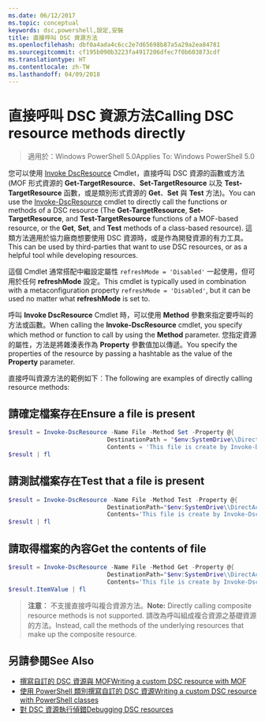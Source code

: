 ```yaml
---
ms.date: 06/12/2017
ms.topic: conceptual
keywords: dsc,powershell,設定,安裝
title: 直接呼叫 DSC 資源方法
ms.openlocfilehash: dbf0a4ada4c6cc2e7d65698b87a5a29a2ea84781
ms.sourcegitcommit: cf195b090b3223fa4917206dfec7f0b603873cdf
ms.translationtype: HT
ms.contentlocale: zh-TW
ms.lasthandoff: 04/09/2018
---
```

# <a name="calling-dsc-resource-methods-directly"></a><span data-ttu-id="7f02c-103">直接呼叫 DSC 資源方法</span><span class="sxs-lookup"><span data-stu-id="7f02c-103">Calling DSC resource methods directly</span></span>

><span data-ttu-id="7f02c-104">適用於：Windows PowerShell 5.0</span><span class="sxs-lookup"><span data-stu-id="7f02c-104">Applies To: Windows PowerShell 5.0</span></span>

<span data-ttu-id="7f02c-105">您可以使用 [Invoke DscResource](https://technet.microsoft.com/library/mt517869.aspx) Cmdlet，直接呼叫 DSC 資源的函數或方法 (MOF 形式資源的 **Get-TargetResource**、**Set-TargetResource** 以及 **Test-TargetResource** 函數，或是類別形式資源的 **Get**、**Set** 與 **Test** 方法)。</span><span class="sxs-lookup"><span data-stu-id="7f02c-105">You can use the [Invoke-DscResource](https://technet.microsoft.com/library/mt517869.aspx) cmdlet to directly call the functions or methods of a DSC resource (The **Get-TargetResource**, **Set-TargetResource**, and **Test-TargetResource** functions of a MOF-based resource, or the **Get**, **Set**, and **Test** methods of a class-based resource).</span></span>
<span data-ttu-id="7f02c-106">這類方法適用於協力廠商想要使用 DSC 資源時，或是作為開發資源的有力工具。</span><span class="sxs-lookup"><span data-stu-id="7f02c-106">This can be used by third-parties that want to use DSC resources, or as a helpful tool while developing resources.</span></span>

<span data-ttu-id="7f02c-107">這個 Cmdlet 通常搭配中繼設定屬性 `refreshMode = 'Disabled'` 一起使用，但可用於任何 **refreshMode** 設定。</span><span class="sxs-lookup"><span data-stu-id="7f02c-107">This cmdlet is typically used in combination with a metaconfiguration property `refreshMode = 'Disabled'`, but it can be used no matter what **refreshMode** is set to.</span></span>

<span data-ttu-id="7f02c-108">呼叫 **Invoke DscResource** Cmdlet 時，可以使用 **Method** 參數來指定要呼叫的方法或函數。</span><span class="sxs-lookup"><span data-stu-id="7f02c-108">When calling the **Invoke-DscResource** cmdlet, you specify which method or function to call by using the **Method** parameter.</span></span> <span data-ttu-id="7f02c-109">您指定資源的屬性，方法是將雜湊表作為 **Property** 參數值加以傳遞。</span><span class="sxs-lookup"><span data-stu-id="7f02c-109">You specify the properties of the resource by passing a hashtable as the value of the **Property** parameter.</span></span>

<span data-ttu-id="7f02c-110">直接呼叫資源方法的範例如下︰</span><span class="sxs-lookup"><span data-stu-id="7f02c-110">The following are examples of directly calling resource methods:</span></span>

## <a name="ensure-a-file-is-present"></a><span data-ttu-id="7f02c-111">請確定檔案存在</span><span class="sxs-lookup"><span data-stu-id="7f02c-111">Ensure a file is present</span></span>

```powershell
$result = Invoke-DscResource -Name File -Method Set -Property @{
                            DestinationPath = "$env:SystemDrive\\DirectAccess.txt";
                            Contents = 'This file is create by Invoke-DscResource'} -Verbose
$result | fl
```

## <a name="test-that-a-file-is-present"></a><span data-ttu-id="7f02c-112">請測試檔案存在</span><span class="sxs-lookup"><span data-stu-id="7f02c-112">Test that a file is present</span></span>

```powershell
$result = Invoke-DscResource -Name File -Method Test -Property @{
                            DestinationPath="$env:SystemDrive\\DirectAccess.txt";
                            Contents='This file is create by Invoke-DscResource'} -Verbose
$result | fl
```

## <a name="get-the-contents-of-file"></a><span data-ttu-id="7f02c-113">請取得檔案的內容</span><span class="sxs-lookup"><span data-stu-id="7f02c-113">Get the contents of file</span></span>

```powershell
$result = Invoke-DscResource -Name File -Method Get -Property @{
                            DestinationPath="$env:SystemDrive\\DirectAccess.txt";
                            Contents='This file is create by Invoke-DscResource'} -Verbose
$result.ItemValue | fl
```

><span data-ttu-id="7f02c-114">**注意︰** 不支援直接呼叫複合資源方法。</span><span class="sxs-lookup"><span data-stu-id="7f02c-114">**Note:** Directly calling composite resource methods is not supported.</span></span> <span data-ttu-id="7f02c-115">請改為呼叫組成複合資源之基礎資源的方法。</span><span class="sxs-lookup"><span data-stu-id="7f02c-115">Instead, call the methods of the underlying resources that make up the composite resource.</span></span>

## <a name="see-also"></a><span data-ttu-id="7f02c-116">另請參閱</span><span class="sxs-lookup"><span data-stu-id="7f02c-116">See Also</span></span>
- [<span data-ttu-id="7f02c-117">撰寫自訂的 DSC 資源與 MOF</span><span class="sxs-lookup"><span data-stu-id="7f02c-117">Writing a custom DSC resource with MOF</span></span>](authoringResourceMOF.md)
- [<span data-ttu-id="7f02c-118">使用 PowerShell 類別撰寫自訂的 DSC 資源</span><span class="sxs-lookup"><span data-stu-id="7f02c-118">Writing a custom DSC resource with PowerShell classes</span></span>](authoringResourceClass.md)
- [<span data-ttu-id="7f02c-119">對 DSC 資源執行偵錯</span><span class="sxs-lookup"><span data-stu-id="7f02c-119">Debugging DSC resources</span></span>](debugResource.md)